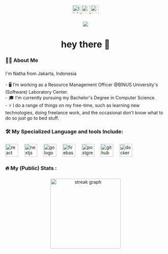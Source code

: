 <div align="center">
  <a href="https://linked.com/in/nathabuddhi/" target="_blank">
    <img src="https://img.shields.io/static/v1?message=LinkedIn&logo=linkedin&label=&color=0077B5&logoColor=white&labelColor=&style=for-the-badge" height="25" alt="linkedin logo"  />
  </a>
  <a href="mailto:me@nathabuddhi.com" target="_blank">
    <img src="https://img.shields.io/static/v1?message=Gmail&logo=gmail&label=&color=D14836&logoColor=white&labelColor=&style=for-the-badge" height="25" alt="gmail logo"  />
  </a>
  <a href="https://nathabuddhi.com/" target="_blank">
    <img src="https://img.shields.io/static/v1?message=My%20Portfolio&label=&color=0077B5&logoColor=white&labelColor=&style=for-the-badge" height="25" alt="portfolio"  />
  </a>
</div>

###

<div align="center">
  <img src="https://visitor-badge.laobi.icu/badge?page_id=nathabuddhi.nathabuddhi&"  />
</div>

###

<h1 align="center">hey there 👋</h1>

###

<h3 align="left">👩‍💻  About Me</h3>

###

<p align="left">I'm Natha from Jakarta, Indonesia<br><br>- 🖥️ I’m working as a Resource Management Officer @BINUS University's (Software) Laboratory Center.<br>- 🎓 I'm currently pursuing my Bachelor's Degree in Computer Science.<br>- ⚡ I do a range of things on my free-time, such as learning new technologies, doing freelance work, and the occasional don't know what to do so just go to bed stuff.</p>

###

<h3 align="left">🛠 My Specialized Language and tools Include:</h3>

###

<div align="left">
  <img src="https://cdn.jsdelivr.net/gh/devicons/devicon/icons/react/react-original.svg" height="40" alt="react logo"  />
  <img width="12" />
  <img src="https://cdn.jsdelivr.net/gh/devicons/devicon/icons/nextjs/nextjs-original.svg" height="40" alt="nextjs logo"  />
  <img width="12" />
  <img src="https://cdn.jsdelivr.net/gh/devicons/devicon/icons/go/go-original-wordmark.svg" height="40" alt="go logo"  />
  <img width="12" />
  <img src="https://cdn.jsdelivr.net/gh/devicons/devicon/icons/firebase/firebase-plain-wordmark.svg" height="40" alt="firebase logo"  />
  <img width="12" />
  <img src="https://cdn.jsdelivr.net/gh/devicons/devicon/icons/postgresql/postgresql-original.svg" height="40" alt="postgresql logo"  />
  <img width="12" />
  <img src="https://cdn.jsdelivr.net/gh/devicons/devicon/icons/github/github-original.svg" height="40" alt="github logo"  />
  <img width="12" />
  <img src="https://cdn.jsdelivr.net/gh/devicons/devicon/icons/docker/docker-plain-wordmark.svg" height="40" alt="docker logo"  />
</div>

###

<h3 align="left">🔥   My (Public) Stats :</h3>

###

<div align="center">
  <img src="https://streak-stats.demolab.com?user=nathabuddhi&locale=en&mode=daily&theme=dark&hide_border=false&border_radius=5&order=3" height="220" alt="streak graph"  />
</div>

###
